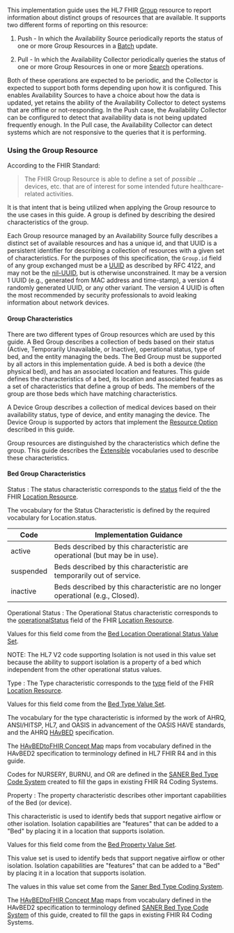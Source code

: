 This implementation guide uses the HL7 FHIR [Group](https://hl7.org/fhir/R4/group.html)
resource to report information about distinct groups of resources that are available.
It supports two different forms of reporting on this resource:

1. Push - In which the Availability Source periodically reports the status of
one or more Group Resources in a [Batch](https://hl7.org/fhir/R4/transaction.html) update.

2. Pull - In which the Availability Collector periodically queries the status of one
or more Group Resources in one or more [Search](https://hl7.org/fhir/R4/search.html) operations.

Both of these operations are expected to be periodic, and the Collector is expected
to support both forms depending upon how it is configured.  This enables Availability
Sources to have a choice about how the data is updated, yet retains the ability of the
Availability Collector to detect systems that are offline or not-responding.  In the
Push case, the Availability Collector can be configured to detect that availability
data is not being updated frequently enough.  In the Pull case, the Availability
Collector can detect systems which are not responsive to the queries that it is
performing.

### Using the Group Resource

According to the FHIR Standard:

> The FHIR Group Resource is able to define a set of _possible_ ... devices,
> etc. that are of interest for some intended future healthcare-related activities.

It is that intent that is being utilized when applying the Group resource to the use
cases in this guide.  A group is defined by describing the desired characteristics of
the group.

Each Group resource managed by an Availability Source fully describes a distinct set of available
resources and has a unique id, and that UUID is a persistent identifier for describing a collection
of resources with a given set of characteristics. For the purposes of this specification,
the ```Group.id``` field of any group exchanged must be a [UUID](https://www.ietf.org/rfc/rfc4122.html)
as described by RFC 4122, and may not be the [nil-UUID](https://www.ietf.org/rfc/rfc4122.html#section-4.1.7),
but is otherwise unconstrained.  It may be a version 1 UUID (e.g., generated from MAC
address and time-stamp), a version 4 randomly generated UUID, or any other variant.
The version 4 UUID is often the most recommended by security professionals to avoid leaking
information about network devices.

#### Group Characteristics

There are two different types of Group resources which are used by this guide.  A Bed Group
describes a collection of beds based on their status (Active, Temporarily Unavailable,
or Inactive), operational status, type of bed, and the entity managing the beds.  The
Bed Group must be supported by all actors in this implementation guide.  A bed is both a
device (the physical bed), and has an associated location and features.  This guide
defines the characteristics of a bed, its location and associated features as a set
of characteristics that define a group of beds.  The members of the group are those
beds which have matching characteristics.

A Device Group describes a collection of medical devices based on their availability
status, type of device, and entity managing the device. The Device Group is supported
by actors that implement the [Resource Option](actors_and_transactions.html#resource-option)
described in this guide.

Group resources are distinguished by the characteristics which define the group.  This
guide describes the [Extensible](https://www.hl7.org/fhir/terminologies.html#extensible)
vocabularies used to describe these characteristics.

#### Bed Group Characteristics
Status
: The status characteristic corresponds to the [status](https://www.hl7.org/fhir/location-definitions.html#Location.status)
field of the the FHIR [Location Resource](https://hl7.org/fhir/R4/location.html).

The vocabulary for the Status Characteristic is defined by the required
vocabulary for Location.status.

<table class='grid'>
<thead>
<tr><th>Code</th><th>Implementation Guidance</th></tr>
</thead>
<tbody>
<tr><td>active</td><td>Beds described by this characteristic are operational (but may be in use).</td></tr>
<tr><td>suspended</td><td>Beds described by this characteristic are temporarily out of service.</td></tr>
<tr><td>inactive</td><td>Beds described by this characteristic are no longer operational (e.g., Closed).</td></tr>
</tbody>
</table>

Operational Status
: The Operational Status characteristic corresponds to the
[operationalStatus](https://www.hl7.org/fhir/location-definitions.html#Location.operationalStatus)
field of the FHIR [Location Resource](https://hl7.org/fhir/R4/location.html).

Values for this field come from the [Bed Location Operational Status Value Set](ValueSet-BedLocationOperationalStatus.html).

NOTE: The HL7 V2 code supporting Isolation is not used in this value set because the ability to support isolation
is a property of a bed which independent from the other operational status values.

Type
: The Type characteristic corresponds to the [type](https://www.hl7.org/fhir/location-definitions.html#Location.type)
field of the FHIR [Location Resource](https://hl7.org/fhir/R4/location.html).

Values for this field come from the [Bed Type Value Set](ValueSet-BedType.html).

The vocabulary for the type characteristic is informed by the work of AHRQ,
ANSI/HITSP, HL7, and OASIS in advancement of the OASIS HAVE standards, and the
AHRQ [HAvBED](https://archive.ahrq.gov/prep/havbed2/) specification.

The [HAvBEDtoFHIR Concept Map](ConceptMap-HAvBED2toFHIR.html) maps from vocabulary defined
in the HAvBED2 specification to terminology defined in HL7 FHIR R4 and in this guide.

Codes for NURSERY, BURNU, and OR are defined in the
[SANER Bed Type Code System](CodeSystem-SanerBedType.html) created to fill the gaps in existing
FHIR R4 Coding Systems.

Property
: The property characteristic describes other important capabilities of the Bed (or device).

This characteristic is used to identify beds that support negative airflow
or other isolation.  Isolation capabilities are "features" that can be added to a "Bed"
by placing it in a location that supports isolation.

Values for this field come from the [Bed Property Value Set](ValueSet-BedProperty.html).

This value set is used to identify beds that support negative airflow
or other isolation. Isolation capabilities are "features" that can be added
to a "Bed" by placing it in a location that supports isolation.

The values in this value set come from the [Saner Bed Type Coding System](CodeSystem-SanerBedType.html).

The [HAvBEDtoFHIR Concept Map](ConceptMap-HAvBED2toFHIR.html) maps from vocabulary defined
in the HAvBED2 specification to terminology defined [SANER Bed Type Code System](CodeSystem-SanerBedType.html)
of this guide, created to fill the gaps in existing FHIR R4 Coding Systems.

